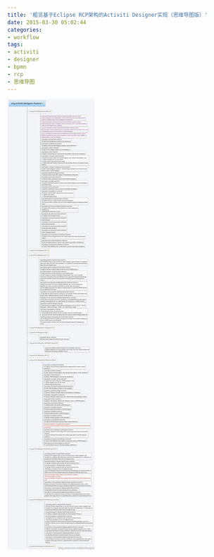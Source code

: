 ```yaml
---
title: '粗览基于Eclipse RCP架构的Activiti Designer实现（思维导图版）'
date: 2015-03-30 05:02:44
categories: 
- workflow
tags: 
- activiti
- designer
- bpmn
- rcp
- 思维导图
---
```

![粗览基于Eclipse RCP架构的Activiti Designer实现（思维导图版）](/images/2015/3/0026uWfMgy6Rdc8bCm85c.jpg)